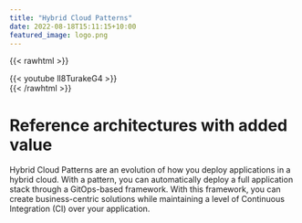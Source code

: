 ```yaml
---
title: "Hybrid Cloud Patterns"
date: 2022-08-18T15:11:15+10:00
featured_image: logo.png
---
```


{{< rawhtml >}}
<div class="w-40-ns fr mh5 mv4">{{< youtube lI8TurakeG4 >}}</div>
{{< /rawhtml >}}

# Reference architectures with added value

 Hybrid Cloud Patterns are an evolution of how you deploy applications in a hybrid cloud. With a pattern, you can automatically deploy a full application stack through a GitOps-based framework. With this framework, you can create business-centric solutions while maintaining a level of Continuous Integration (CI) over your application.

